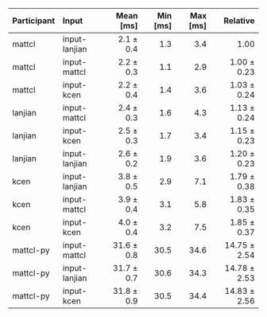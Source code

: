 | Participant | Input | Mean [ms] | Min [ms] | Max [ms] | Relative |
|:---|:---|---:|---:|---:|---:|
| mattcl | input-lanjian | 2.1 ± 0.4 | 1.3 | 3.4 | 1.00 |
| mattcl | input-mattcl | 2.2 ± 0.3 | 1.1 | 2.9 | 1.00 ± 0.23 |
| mattcl | input-kcen | 2.2 ± 0.4 | 1.4 | 3.6 | 1.03 ± 0.24 |
| lanjian | input-mattcl | 2.4 ± 0.3 | 1.6 | 4.3 | 1.13 ± 0.24 |
| lanjian | input-kcen | 2.5 ± 0.3 | 1.7 | 3.4 | 1.15 ± 0.23 |
| lanjian | input-lanjian | 2.6 ± 0.2 | 1.9 | 3.6 | 1.20 ± 0.23 |
| kcen | input-lanjian | 3.8 ± 0.5 | 2.9 | 7.1 | 1.79 ± 0.38 |
| kcen | input-mattcl | 3.9 ± 0.4 | 3.1 | 5.8 | 1.83 ± 0.35 |
| kcen | input-kcen | 4.0 ± 0.4 | 3.2 | 7.5 | 1.85 ± 0.37 |
| mattcl-py | input-mattcl | 31.6 ± 0.8 | 30.5 | 34.6 | 14.75 ± 2.54 |
| mattcl-py | input-lanjian | 31.7 ± 0.7 | 30.6 | 34.3 | 14.78 ± 2.53 |
| mattcl-py | input-kcen | 31.8 ± 0.9 | 30.5 | 34.4 | 14.83 ± 2.56 |
